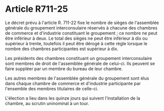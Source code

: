 # Article R711-25

Le décret prévu à l'article R. 711-22 fixe le nombre de sièges de l'assemblée générale du groupement interconsulaire réservés à chacune des chambres de commerce et d'industrie constituant le groupement ; ce nombre ne peut être inférieur à deux. Le total des sièges ne peut être inférieur à dix ou supérieur à trente, toutefois il peut être dérogé à cette règle lorsque le nombre des chambres participantes est supérieur à dix.

Les présidents des chambres constituant un groupement interconsulaire sont membres de droit de l'assemblée générale de celui-ci. Ils peuvent se faire suppléer par un membre du bureau de leur chambre.

Les autres membres de l'assemblée générale du groupement sont élus dans chaque chambre de commerce et d'industrie participante par l'ensemble des membres titulaires de celle-ci.

L'élection a lieu dans les quinze jours qui suivent l'installation de la chambre, au scrutin uninominal à un tour.
